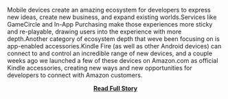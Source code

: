 <p>Mobile devices create an amazing ecosystem for developers to express new ideas, create new business, and expand existing worlds.Services like GameCircle and In-App Purchasing make those experiences more sticky and re-playable, drawing users into the experience with more depth.Another category of ecosystem depth that weve been focusing on is app-enabled accessories.Kindle Fire (as well as other Android devices) can connect to and control an incredible range of new devices, and a couple weeks ago we launched a few of these devices on Amazon.com as official Kindle accessories, creating new ways and new opportunities for developers to connect with Amazon customers.</p>
<center><p><a href="https://developer.amazon.com/post/Tx1Y5Z3JGETOGKA/Connecting-Kindle-Fire-to-Reality-with-App-Enabled-Accessories.html" style='padding:25px; font-sze:18px; font-weight: bold;'>Read Full Story</a></p></center>

